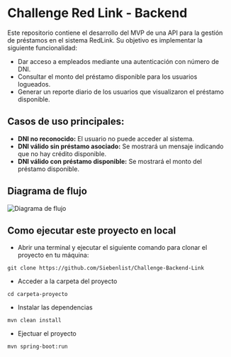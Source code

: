 # Challenge Red Link - Backend

Este repositorio contiene el desarrollo del MVP de una API para la gestión de préstamos en el sistema RedLink. Su objetivo es implementar la siguiente funcionalidad:

- Dar acceso a empleados mediante una autenticación con número de DNI.
- Consultar el monto del préstamo disponible para los usuarios logueados.
- Generar un reporte diario de los usuarios que visualizaron el préstamo disponible.

## Casos de uso principales:

- **DNI no reconocido:** El usuario no puede acceder al sistema.
- **DNI válido sin préstamo asociado:** Se mostrará un mensaje indicando que no hay crédito disponible.
- **DNI válido con préstamo disponible:** Se mostrará el monto del préstamo disponible.

## Diagrama de flujo
![Diagrama de flujo](https://github.com/user-attachments/assets/fcacdb67-6655-43d0-9ac2-e6854f1d101c)


## Como ejecutar este proyecto en local

- Abrir una terminal y ejecutar el siguiente comando para clonar el proyecto en tu máquina:
```
git clone https://github.com/Siebenlist/Challenge-Backend-Link
```
- Acceder a la carpeta del proyecto
```
cd carpeta-proyecto
```
- Instalar las dependencias
```
mvn clean install
```
- Ejectuar el proyecto
```
mvn spring-boot:run
```
